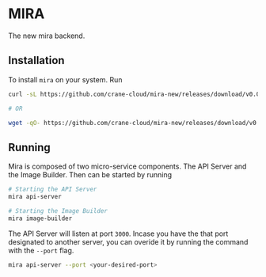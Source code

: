 # MIRA

The new mira backend.

## Installation

To install `mira` on your system. Run

```sh
curl -sL https://github.com/crane-cloud/mira-new/releases/download/v0.0.2/install.sh | bash

# OR

wget -qO- https://github.com/crane-cloud/mira-new/releases/download/v0.0.2/install.sh | bash
```

## Running

Mira is composed of two micro-service components. The API Server and the Image Builder. Then can be started by running

```sh
# Starting the API Server
mira api-server

# Starting the Image Builder
mira image-builder
```

The API Server will listen at port `3000`. Incase you have the that port designated to another server, you can overide it by running the command with the `--port` flag.

```sh
mira api-server --port <your-desired-port>
```